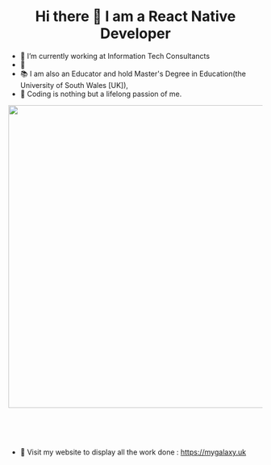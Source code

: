 <h1 align="center" font-size="30px" text-color="blue"> Hi there 👋  I am a React Native Developer </h1>   


- 🔭 I’m currently working at Information Tech Consultancts
- 🌱 
- 📚 I am also an Educator and hold Master's Degree in Education(the University of South Wales [UK]),
- 💚 Coding is nothing but a lifelong passion of me.                                                                                                           
                                                                                                              
<div id="header" align="center">
  <img src="https://cms-assets.themuse.com/media/lead/01212022-1047259374-coding-classes_scanrail.jpg" width="600" height="auto" style="block"/>
</div>
                                                                                                                                             
 <br> <br> <br>
- 🔭 Visit my website to display all the work done : https://mygalaxy.uk
